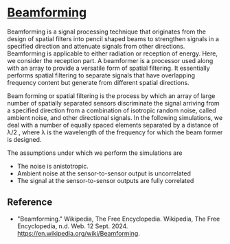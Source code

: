 # [Beamforming](https://en.wikipedia.org/wiki/Beamforming)

Beamforming is a signal processing technique that originates from the design of spatial filters into pencil shaped beams to strengthen signals in a specified direction and attenuate signals from other directions. Beamforming is applicable to either radiation or reception of energy. Here, we consider the reception part. A beamformer is a processor used along with an array to provide a versatile form of spatial filtering. It essentially performs spatial filtering to separate signals that have overlapping frequency content but generate from different spatial directions.


Beam forming or spatial filtering is the process by which an array of large number of spatially separated sensors discriminate the signal arriving from a specified direction from a combination of isotropic random noise, called ambient noise, and other directional signals. In the following simulations, we deal with a number of equally spaced elements separated by a distance of λ/2 , where λ is the wavelength of the frequency for which the beam former is designed.

The assumptions under which we perform the simulations are 
- The noise is anistotropic. 
- Ambient noise at the sensor-to-sensor output is uncorrelated
- The signal at the sensor-to-sensor outputs are fully correlated






## Reference
- "Beamforming." Wikipedia, The Free Encyclopedia. Wikipedia, The Free Encyclopedia, n.d. Web. 12 Sept. 2024. <https://en.wikipedia.org/wiki/Beamforming>.


